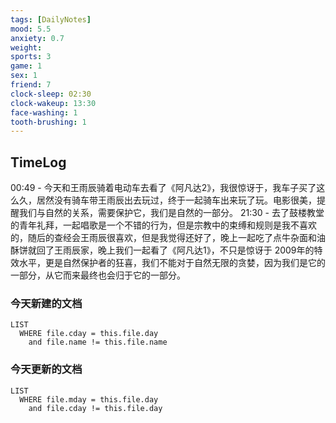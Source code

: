 ```yaml
---
tags: [DailyNotes]
mood: 5.5
anxiety: 0.7
weight: 
sports: 3
game: 1
sex: 1
friend: 7
clock-sleep: 02:30
clock-wakeup: 13:30
face-washing: 1
tooth-brushing: 1
---
```


## TimeLog

00:49 - 今天和王雨辰骑着电动车去看了《阿凡达2》，我很惊讶于，我车子买了这么久，居然没有骑车带王雨辰出去玩过，终于一起骑车出来玩了玩。电影很美，提醒我们与自然的关系，需要保护它，我们是自然的一部分。
21:30 - 去了鼓楼教堂的青年礼拜，一起唱歌是一个不错的行为，但是宗教中的束缚和规则是我不喜欢的，随后的查经会王雨辰很喜欢，但是我觉得还好了，晚上一起吃了点牛杂面和油酥饼就回了王雨辰家，晚上我们一起看了《阿凡达1》，不只是惊讶于 2009年的特效水平，更是自然保护者的狂喜，我们不能对于自然无限的贪婪，因为我们是它的一部分，从它而来最终也会归于它的一部分。

### 今天新建的文档
```dataview
LIST 
  WHERE file.cday = this.file.day
    and file.name != this.file.name
```

### 今天更新的文档
```dataview
LIST
  WHERE file.mday = this.file.day
    and file.cday != this.file.day
```
